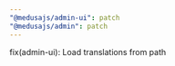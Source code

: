 ```yaml
---
"@medusajs/admin-ui": patch
"@medusajs/admin": patch
---
```


fix(admin-ui): Load translations from path
